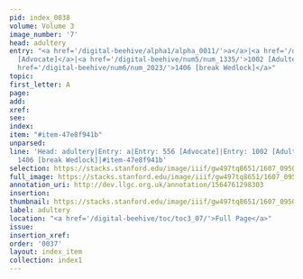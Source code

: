 ```yaml
---
pid: index_0038
volume: Volume 3
image_number: '7'
head: adultery
entry: "<a href='/digital-beehive/alpha1/alpha_0011/'>a</a>|<a href='/digital-beehive/num3/num_0705/'>556
  [Advocate]</a>|<a href='/digital-beehive/num5/num_1335/'>1002 [Adultery]</a>|<a
  href='/digital-beehive/num6/num_2023/'>1406 [break Wedlock]</a>"
topic:
first_letter: A
page:
add:
xref:
see:
index:
item: "#item-47e8f941b"
unparsed:
line: 'Head: adultery|Entry: a|Entry: 556 [Advocate]|Entry: 1002 [Adultery]|Entry:
  1406 [break Wedlock]|#item-47e8f941b'
selection: https://stacks.stanford.edu/image/iiif/gw497tq8651/1607_0950/900,1058,678,157/full/0/default.jpg
full_image: https://stacks.stanford.edu/image/iiif/gw497tq8651/1607_0950/full/full/0/default.jpg
annotation_uri: http://dev.llgc.org.uk/annotation/1564761298303
insertion:
thumbnail: https://stacks.stanford.edu/image/iiif/gw497tq8651/1607_0950/900,1058,678,157/150,/0/default.jpg
label: adultery
location: "<a href='/digital-beehive/toc/toc3_07/'>Full Page</a>"
issue:
insertion_xref:
order: '0037'
layout: index_item
collection: index1
---
```

